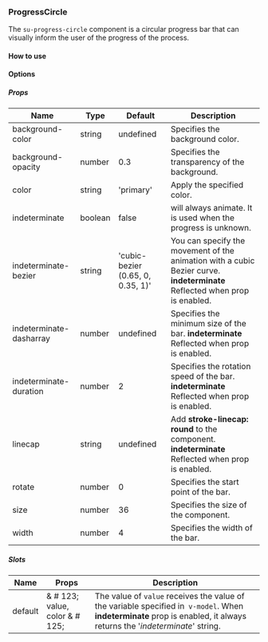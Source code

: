 ### ProgressCircle

The `su-progress-circle` component is a circular progress bar that can visually inform the user of the progress of the process.

<su-divider class = "mb-8" />

#### How to use

<sample />

#### Options

##### Props

| Name | Type | Default | Description |
| ---- | ---- | ------- | ----------- |
| background-color | string | undefined | Specifies the background color. |
| background-opacity | number | 0.3 | Specifies the transparency of the background. |
| color | string |'primary' | Apply the specified color. |
| indeterminate | boolean | false | will always animate. It is used when the progress is unknown. |
| indeterminate-bezier | string |'cubic-bezier (0.65, 0, 0.35, 1)' | You can specify the movement of the animation with a cubic Bezier curve. **indeterminate** Reflected when prop is enabled. |
| indeterminate-dasharray | number | undefined | Specifies the minimum size of the bar. **indeterminate** Reflected when prop is enabled. |
| indeterminate-duration | number | 2 | Specifies the rotation speed of the bar. **indeterminate** Reflected when prop is enabled. |
| linecap | string | undefined |Add **stroke-linecap: round** to the component. **indeterminate** Reflected when prop is enabled. |
| rotate | number | 0 | Specifies the start point of the bar. |
| size | number | 36 | Specifies the size of the component. |
| width | number | 4 | Specifies the width of the bar. |

##### Slots

| Name | Props | Description |
| ---- | ----- | ----------- |
| default | & # 123; value, color & # 125; | The value of `value` receives the value of the variable specified in` v-model`. When **indeterminate** prop is enabled, it always returns the '*indeterminate*' string. |